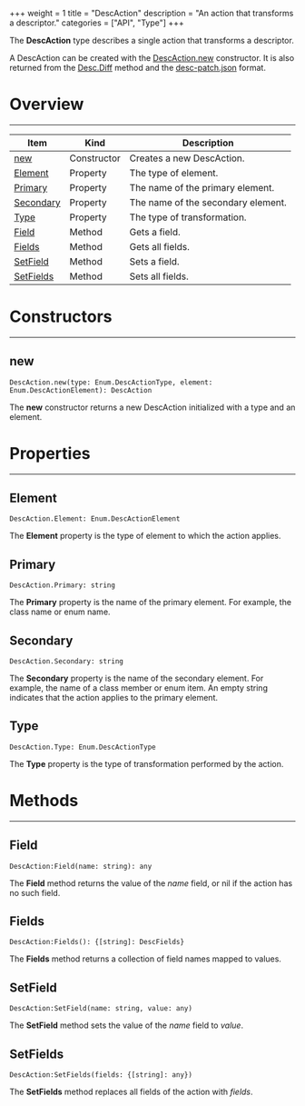 +++
weight = 1
title = "DescAction"
description = "An action that transforms a descriptor."
categories = ["API", "Type"]
+++

The **DescAction** type describes a single action that transforms a
descriptor.

A DescAction can be created with the [DescAction.new](/api/types/DescAction#new) constructor. It is also returned
from the [Desc.Diff](/api/types/Desc#diff) method and the [desc-patch.json](/api/formats/desc-patch.json.md) format.

# Overview

----

<div class="api-list one two">

| Item | Kind | Description |
| --- | --- | --- |
| [new](#new) | Constructor | Creates a new DescAction. |
| [Element](#element) | Property | The type of element. |
| [Primary](#primary) | Property | The name of the primary element. |
| [Secondary](#secondary) | Property | The name of the secondary element. |
| [Type](#type) | Property | The type of transformation. |
| [Field](#field) | Method | Gets a field. |
| [Fields](#fields) | Method | Gets all fields. |
| [SetField](#setfield) | Method | Sets a field. |
| [SetFields](#setfields) | Method | Sets all fields. |

</div>

# Constructors

----

## new

 `DescAction.new(type: Enum.DescActionType, element: Enum.DescActionElement): DescAction`

The **new** constructor returns a new DescAction initialized with a type
and an element.

# Properties

----

## Element

 `DescAction.Element: Enum.DescActionElement`

The **Element** property is the type of element to which the action
applies.

## Primary

 `DescAction.Primary: string`

The **Primary** property is the name of the primary element. For example,
the class name or enum name.

## Secondary

 `DescAction.Secondary: string`

The **Secondary** property is the name of the secondary element. For
example, the name of a class member or enum item. An empty string indicates that
the action applies to the primary element.

## Type

 `DescAction.Type: Enum.DescActionType`

The **Type** property is the type of transformation performed by the
action.

# Methods

----

## Field

 `DescAction:Field(name: string): any`

The **Field** method returns the value of the *name* field, or nil if
the action has no such field.

## Fields

 `DescAction:Fields(): {[string]: DescFields}`

The **Fields** method returns a collection of field names mapped to
values.

## SetField

 `DescAction:SetField(name: string, value: any)`

The **SetField** method sets the value of the *name* field to
*value*.

## SetFields

 `DescAction:SetFields(fields: {[string]: any})`

The **SetFields** method replaces all fields of the action with
*fields*.